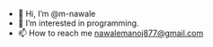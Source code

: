 - 👋 Hi, I’m @m-nawale
- 👀 I’m interested in programming.
- 📫 How to reach me nawalemanoj877@gmail.com

<!---
m-nawale/m-nawale is a ✨ special ✨ repository because its `README.md` (this file) appears on your GitHub profile.
You can click the Preview link to take a look at your changes.
--->
